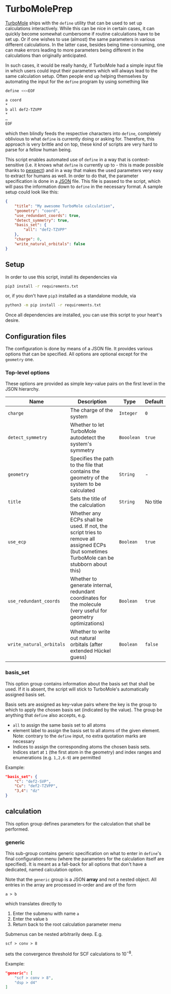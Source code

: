 # TurboMolePrep

[TurboMole](https://www.turbomole.org/) ships with the `define` utility that can be used to set up calculations interactively. While this can be nice
in certain cases, it can quickly become somewhat cumbersome if routine calculations have to be set up. Or if one wishes to use (almost) the same
parameters in various different calculations. In the latter case, besides being time-consuming, one can make errors leading to more parameters being
different in the calculations than originally anticipated.

In such cases, it would be really handy, if TurboMole had a simple input file in which users could input their parameters which will always lead to
the same calculation setup. Often people end up helping themselves by automating the input for the `define` program by using something like
```bash
define <<<EOF

a coord
*
b all def2-TZVPP
*
…
EOF
```
which then blindly feeds the respective characters into `define`, completely oblivious to what `define` is currently doing or asking for. Therefore,
this approach is very brittle and on top, these kind of scripts are very hard to parse for a fellow human being.

This script enables automated use of `define` in a way that is context-sensitive (i.e. it knows what `define` is currently up to - this is made
possible thanks to [pexpect](https://github.com/pexpect/pexpect)) and in a way that makes the used parameters very easy to extract for humans as well.
In order to do that, the parameter specification is done in a [JSON](https://www.json.org/json-en.html) file. This file is passed to the script, which
will pass the information down to `define` in the necessary format. A sample setup could look like this:
```json
{
    "title": "My awesome TurboMole calculation",
    "geometry": "coord",
    "use_redundant_coords": true,
    "detect_symmetry": true,
    "basis_set": {
        "all": "def2-TZVPP"
    },
    "charge": 0,
    "write_natural_orbitals": false
}
```

## Setup

In order to use this script, install its dependencies via
```bash
pip3 install -r requirements.txt
```
or, if you don't have `pip3` installed as a standalone module, via
```bash
python3 -m pip install -r requirements.txt
```

Once all dependencies are installed, you can use this script to your heart's desire.


## Configuration files

The configuration is done by means of a JSON file. It provides various options that can be specified. All options are optional except for the
`geometry` one.


### Top-level options

These options are provided as simple key-value pairs on the first level in the JSON hierarchy.

| **Name** | **Description** | **Type** | **Default** |
| -------- | --------------- | -------- | ----------- |
| `charge` | The charge of the system | `Integer` | `0` |
| `detect_symmetry` |  Whether to let TurboMole autodetect the system's symmetry | `Booolean` | `true` |
| `geometry` | Specifies the path to the file that contains the geometry of the system to be calculated | `String` | - |
| `title`  | Sets the title of the calculation | `String` | No title |
| `use_ecp` | Whether any ECPs shall be used. If not, the script tries to remove all assigned ECPs (but sometimes TurboMole can be stubborn about this) | `Boolean` | `true` |
| `use_redundant_coords` | Whether to generate internal, redundant coordinates for the molecule (very useful for geometry optimizations) | `Boolean` | `true` |
| `write_natural_orbitals` | Whether to write out natural orbitals (after extended Hückel guess) | `Boolean` | `false` |


### basis\_set

This option group contains information about the basis set that shall be used. If it is absent, the script will stick to TurboMole's automatically
assigned basis set.

Basis sets are assigned as key-value pairs where the key is the group to which to apply the chosen basis set (indicated by the value). The group be
anything that `define` also accepts, e.g.

- `all` to assign the same basis set to all atoms
- element label to assign the basis set to all atoms of the given element. Note: contrary to the `define` input, no extra quotation marks are
  necessary
- Indices to assign the corresponding atoms the chosen basis sets. Indices start at `1` (the first atom in the geometry) and index ranges and
  enumerations (e.g. `1,2,6-9`) are permitted

Example:
```json
"basis_set": {
    "C": "def2-SVP",
    "Cu": "def2-TZVPP",
    "3,4": "dz"
}
```

## calculation

This option group defines parameters for the calculation that shall be performed.

### generic

This sub-group contains generic specification on what to enter in `define`'s final configuration menu (where the parameters for the calculation itself
are specified). It is meant as a fall-back for all options that don't have a dedicated, named calculation option.

Note that the `generic` group is a JSON **array** and not a nested object. All entries in the array are processed in-order and are of the form
```
a > b
```
which translates directly to
1. Enter the submenu with name `a`
2. Enter the value `b`
3. Return back to the root calculation parameter menu

Submenus can be nested arbitrarily deep. E.g.
```
scf > conv > 8
```
sets the convergence threshold for SCF calculations to $10^{-8}$.

Example:
```json
"generic": [
    "scf > conv > 8",
    "dsp > d4"
]
```

